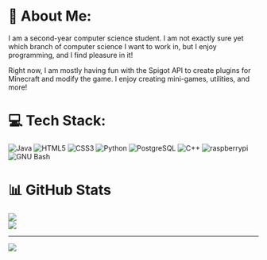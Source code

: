 
# 💫 About Me:
I am a second-year computer science student. I am not exactly sure yet which branch of computer science I want to work in, but I enjoy programming, and I find pleasure in it!

Right now, I am mostly having fun with the Spigot API to create plugins for Minecraft and modify the game. I enjoy creating mini-games, utilities, and more!

# 💻 Tech Stack:

![Java](https://img.shields.io/badge/java-%23ED8B00.svg?style=for-the-badge&logo=CoffeeScript&logoColor=white)
![HTML5](https://img.shields.io/badge/html5-%23E34F26.svg?style=for-the-badge&logo=html5&logoColor=white) 
![CSS3](https://img.shields.io/badge/css3-%231572B6.svg?style=for-the-badge&logo=css3&logoColor=white)
![Python](https://img.shields.io/badge/Python-306998.svg?style=for-the-badge&logo=Python&logoColor=white)
![PostgreSQL](https://img.shields.io/badge/PostgreSQL-5EAE33.svg?style=for-the-badge&logo=PostgreSQL&logoColor=white)
![C++](https://img.shields.io/badge/C++-AF27AA.svg?style=for-the-badge&logo=C++&logoColor=white)
![raspberrypi](https://img.shields.io/badge/raspberrypi-E42A2A.svg?style=for-the-badge&logo=raspberrypi&logoColor=white)
![GNU Bash](https://img.shields.io/badge/Bash-AA00FF.svg?style=for-the-badge&logo=GNUBash&logoColor=white)


# 📊 GitHub Stats

![](https://github-readme-streak-stats.herokuapp.com/?user=sny1411&theme=dark&hide_border=true) </br>
![](https://github-readme-stats.vercel.app/api/top-langs/?username=sny1411&theme=dark&hide_border=true&include_all_commits=true&count_private=true&layout=compact)

---
[![](https://visitcount.itsvg.in/api?id=sny1411&label=Profile%20Views&color=0&icon=0&pretty=false)](https://visitcount.itsvg.in)


